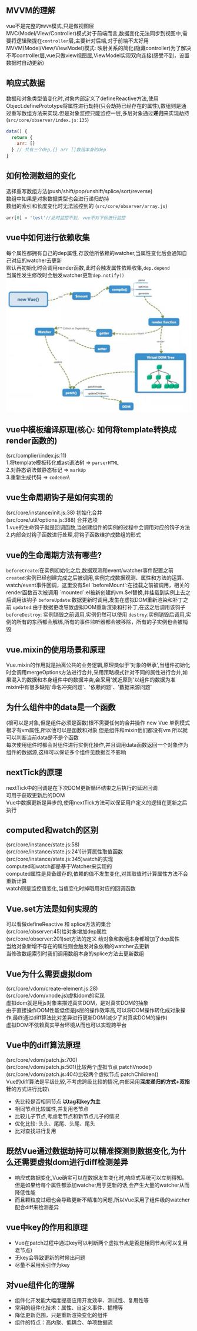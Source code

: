 ## MVVM的理解
vue不是完整的`MVVM`模式,只是做视图层\
MVC(Model/View/Controller)模式对于前端而言,数据变化无法同步到视图中,需要将逻辑聚拢在`controller`层,主要针对后端,对于前端不太好用\
MVVM(Model/View/ViewModel)模式: 映射关系的简化(隐藏controller)为了解决不写controller层,vue只做view视图层,ViewModel实现双向连接(感受不到，设置数据时自动更新)
## 响应式数据
数据和对象类型值变化时,对象内部定义了defineReactive方法,使用Object.definePrototype将属性进行劫持(只会劫持已经存在的属性),数组则是通过重写数组方法来实现.但是对象监控只能监控一层,多层对象通过**递归**来实现劫持(`src/core/observer/index.js:135`)
```js
data() {
  return {
    arr: []
  } // 共有三个dep,{} arr []数组本身的dep
}
```
## 如何检测数组的变化
选择重写数组方法(push/shift/pop/unshift/splice/sort/reverse)\
数组中如果是对象数据类型也会进行递归劫持\
数组的索引和长度变化时无法监控到的
(`src/core/observer/array.js`)
```js
arr[0] = 'test'//此时监控不到, vue不对下标进行监控
```
## vue中如何进行依赖收集
每个属性都拥有自己的dep属性,存放他所依赖的watcher,当属性变化后会通知自己对应的watcher去更新\
默认再初始化时会调用render函数,此时会触发属性依赖收集,`dep.depend`\
当属性发生修改时会触发watcher更新`dep.notify()`\
![vue流程](/docs/images/vue/vue_init.jpg)

## vue中模板编译原理(核心: 如何将template转换成render函数的)
(src/complier\index.js:11)\
1.将template模板转化成ast语法树 => `parserHTML`\
2.对静态语法做静态标记 => `markUp`\
3.重新生成代码 => `codeGen`\

## vue生命周期钩子是如何实现的
(src/core/instance/init.js:38) 初始化合并\
(src/core/util/options.js:388) 合并选项\
1.vue的生命钩子就是回调函数,当创建组件的实例的过程中会调用对应的钩子方法\
2.内部会对钩子函数进行处理,将钩子函数维护成数组的形式

## vue的生命周期方法有哪些?
`beforeCreate`:在实例初始化之后,数据观测和event/watcher事件配置之前\
`created`:实例已经创建完成之后被调用,实例完成数据观测、属性和方法的运算、watch/event事件回调，这里没有$el
`beforeMount`:在挂载之前被调用，相关的render函数首次被调用
`mounted`:el被新创建的vm.$el替换,并挂载到实例上去之后调用该钩子
`beforeUpdate`:数据更新时调用,发生在虚拟DOM重新渲染和补丁之前
`updated`:由于数据更改导致虚拟DOM重新渲染和打补丁,在这之后调用该钩子
`beforeDestroy`: 实例销毁之前调用,实例仍然可以使用
`destroy`:实例销毁后调用,实例的所有的东西都会解绑,所有的事件监听器都会被移除，所有的子实例也会被销毁

## vue.mixin的使用场景和原理
Vue.mixin的作用就是抽离公共的业务逻辑,原理类似于'对象的继承',当组件初始化时会调用mergeOptions方法进行合并,采用策略模式针对不同的属性进行合并,如果混入的数据和本身组件中的数据冲突,会采用'就近原则'以组件的数据为准\
mixin中有很多缺陷'命名冲突问题'、'依赖问题'、'数据来源问题'

## 为什么组件中的data是一个函数
(根可以是对象,但是组件必须是函数)根不需要任何的合并操作 new Vue 单例模式  根才有vm属性,所以他可以是函数和对象 但是组件和mixin他们都没有vm 所以就可以判断当前data是不是个函数\
每次使用组件时都会对组件进行实例化操作,并且调用data函数返回一个对象作为组件的数据源,这样可以保证多个组件见数据互不影响

## nextTick的原理
nextTick中的回调是在下次DOM更新循环结束之后执行的延迟回调\
可用于获取更新后的DOM\
Vue中数据更新是异步的,使用nextTick方法可以保证用户定义的逻辑在更新之后执行

## computed和watch的区别
(src/core/instance/state.js:58)\
(src/core/instance/state.js:241)计算属性取值函数\
(src/core/instance/state.js:345)watch的实现\
computed和watch都是基于Watcher来实现的\
computed属性是具备缓存的,依赖的值不发生变化,对其取值时计算属性方法不会重新计算\
watch则是监控值变化,当值变化时掉哦用对应的回调函数

## Vue.set方法是如何实现的
可以看做defineReactive 和 splice方法的集合\
(src/core/observer:45)给对象增加dep属性\
(src/core/observer:201)set方法的定义
给对象和数组本身都增加了dep属性\
当给对象新增不存在的属性则会触发对象依赖的watcher去更新\
当修改数组索引时我们调用数组本身的splice方法去更新数组

## Vue为什么需要虚拟dom
(src/core/vdom/create-element.js:28)\
(src/core/vdom/vnode.js)虚拟dom的实现\
虚拟dom就是用js对象来描述真实DOM，是对真实DOM的抽象\
由于直接操作DOM性能低但是js层的操作效率高,可以将DOM操作转化成对象操作,最终通过diff算法比对差异进行更新DOM(减少了对真实DOM的操作)\
虚拟DOM不依赖真实平台环境从而也可以实现跨平台

## Vue中的diff算法原理
(src/core/vdom/patch.js:700)\
(src/core/vdom/patch.js:501)比较两个虚拟节点 patchVnode()\
(src/core/vdom/patch.js:404)比较两个虚拟节点 patchChildren()\
Vue的diff算法是平级比较,不考虑跨级比较的情况,内部采用**深度递归的方式+双指针**的方式进行比较\
- 先比较是否相同节点 **以tag和key为主**
- 相同节点比较属性,并复用老节点
- 比较儿子节点,考虑老节点和新节点儿子的情况
- 优化比较: 头头、尾尾、头尾、尾头
- 比对查找进行复用

## 既然Vue通过数据劫持可以精准探测到数据变化,为什么还需要虚拟dom进行diff检测差异
- 响应式数据变化,Vue确实可以在数据发生变化时,响应式系统可以立刻得知。但是如果给每个属性都添加watcher用于更新的话,会产生大量的watcher从而降低性能
- 而且颗粒度过细也会导致更新不精准的问题,所以Vue采用了组件级的watcher配合diff来检测差异

## vue中key的作用和原理
- Vue在patch过程中通过key可以判断两个虚拟节点是否是相同节点(可以复用老节点)
- 无key会导致更新的时候出问题
- 尽量不采用索引作为key

## 对vue组件化的理解
- 组件化开发能大幅度提高应用开发效率、测试性、复用性等
- 常用的组件化技术：属性、自定义事件、插槽等
- 降低更新范围，只是重新渲染变化的组件
- 组件的特点：高内聚、低耦合、单项数据流